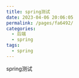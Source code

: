 ```yaml
---
title: spring测试
date: 2023-04-06 20:06:05
permalink: /pages/fa6492/
categories: 
  - 后端
  - spring
tags: 
  - spring
---
```



spring测试

